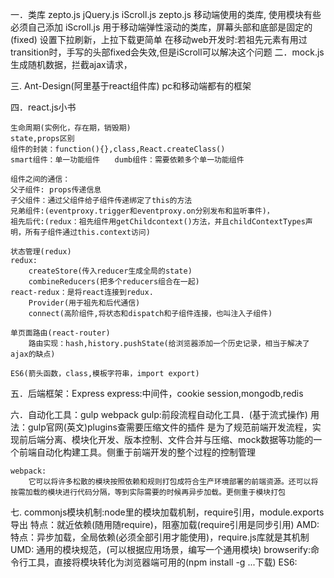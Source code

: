 一．类库 zepto.js    jQuery.js   iScroll.js
    zepto.js 移动端使用的类库,
              使用模块有些必须自己添加
    iScroll.js 用于移动端弹性滚动的类库，屏幕头部和底部是固定的(fixed)
              设置下拉刷新，上拉下载更简单
    在移动web开发时:若祖先元素有用过transition时，手写的头部fixed会失效,但是iScroll可以解决这个问题
二．mock.js生成随机数据，拦截ajax请求，

三. Ant-Design(阿里基于react组件库)  pc和移动端都有的框架

四．react.js小书

    生命周期(实例化，存在期，销毁期)
    state,props区别
    组件的封装：function(){},class,React.createClass()
    smart组件：单一功能组件　　dumb组件：需要依赖多个单一功能组件

    组件之间的通信：
    父子组件: props传递信息
    子父组件：通过父组件给子组件传递绑定了this的方法
    兄弟组件:(eventproxy.trigger和eventproxy.on分别发布和监听事件)，
    祖先后代:(redux：祖先组件用getChildcontext()方法，并且childContextTypes声明，所有子组件通过this.context访问)

    状态管理(redux)
    redux:
        createStore(传入reducer生成全局的state)
        combineReducers(把多个reducers组合在一起)
    react-redux：是将react连接到redux.
        Provider(用于祖先和后代通信)
        connect(高阶组件,将状态和dispatch和子组件连接，也叫注入子组件)

    单页面路由(react-router)
        路由实现：hash,history.pushState(给浏览器添加一个历史记录，相当于解决了ajax的缺点)

    ES6(箭头函数，class,模板字符串，import export)

五．后端框架：Express
    express:中间件，cookie session,mongodb,redis

六．自动化工具：gulp  webpack
    gulp:前段流程自动化工具．(基于流式操作)
        用法：gulp官网(英文)plugins查需要压缩文件的插件
        是为了规范前端开发流程，实现前后端分离、模块化开发、版本控制、文件合并与压缩、mock数据等功能的一个前端自动化构建工具。侧重于前端开发的整个过程的控制管理

    webpack:
        它可以将许多松散的模块按照依赖和规则打包成符合生产环境部署的前端资源。还可以将按需加载的模块进行代码分隔，等到实际需要的时候再异步加载。更侧重于模块打包

七. commonjs模块机制:node里的模块加载机制，require引用，module.exports导出
        特点：就近依赖(随用随require)，阻塞加载(require引用是同步引用)
    AMD:
        特点：异步加载，全局依赖(必须全部引用才能使用)，require.js库就是其机制
    UMD:
        通用的模块规范，(可以根据应用场景，编写一个通用模块)
        browserify:命令行工具，直接将模块转化为浏览器端可用的(npm install -g ...下载)
    ES6:
